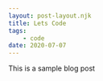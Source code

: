 ```yaml
---
layout: post-layout.njk
title: Lets Code
tags: 
    - code
date: 2020-07-07
---
```


This is a sample blog post
